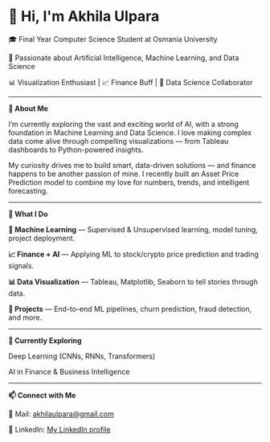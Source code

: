 <h1><b>👋 Hi, I'm Akhila Ulpara</b></h1>

<!--
**Akhilaulpara/AkhilaUlpara** is a ✨ _special_ ✨ repository because its `README.md` (this file) appears on your GitHub profile.

Here are some ideas to get you started:

- 🔭 I’m currently working on ...
- 🌱 I’m currently learning ...
- 👯 I’m looking to collaborate on ...
- 🤔 I’m looking for help with ...
- 💬 Ask me about ...
- 📫 How to reach me: ...
- 😄 Pronouns: ...
- ⚡ Fun fact: ...
-->
🎓 Final Year Computer Science Student at Osmania University

🧠 Passionate about Artificial Intelligence, Machine Learning, and Data Science

📊 Visualization Enthusiast | 📈 Finance Buff | 🤝 Data Science Collaborator

---
**🚀 About Me**

I’m currently exploring the vast and exciting world of AI, with a strong foundation in Machine Learning and Data Science. I love making complex data come alive through compelling visualizations — from Tableau dashboards to Python-powered insights.

My curiosity drives me to build smart, data-driven solutions — and finance happens to be another passion of mine. I recently built an Asset Price Prediction model to combine my love for numbers, trends, and intelligent forecasting.

---

**🔧 What I Do**

**📘 Machine Learning** — Supervised & Unsupervised learning, model tuning, project deployment.

**📈 Finance + AI** — Applying ML to stock/crypto price prediction and trading signals.

**📊 Data Visualization** — Tableau, Matplotlib, Seaborn to tell stories through data.

**🧪 Projects** — End-to-end ML pipelines, churn prediction, fraud detection, and more.

---

**👀 Currently Exploring**

Deep Learning (CNNs, RNNs, Transformers)

AI in Finance & Business Intelligence

---

**📫 Connect with Me**

📧 Mail: akhilaulpara@gmail.com

💼 LinkedIn: [My LinkedIn profile](https://www.linkedin.com/in/akhila-ulpara-91588a336/)



